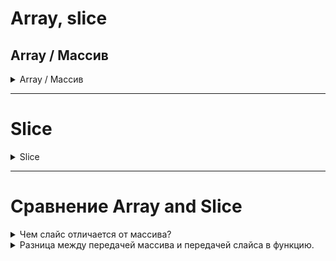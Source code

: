 # Array, slice


## Array / Массив

<details>
  <summary>Array / Массив</summary>

Массив это последовательность элементов определенного типа.

При присваивании массива другой переменной или передаче массива в функцию `происходит копирование его значений`, а не передача ссылки на оригинальный массив.

При создании массива все элементы инициализируются нулевым значением для типа, хранящегося в массиве.

```text
var numbers [число_элементов]тип_элементов
```

```go
// Все элементы массива инициализируются значениями по умолчанию
var numbers [5]int
var numbers [5][5]int //многомерный

// Инициализация другими значениями. Значений не может быть больше длины массива. Но можно определить меньше элементов
var numbers [5]int = [5]int{1,2,3,4,5} // {1,2,3,4,5} - это литералы массива
var numbers [5]int = [5]int{1,2}

//сокращенное определение переменной массива
numbers := [5]int{1,2,3,4,5}

//Если в квадратных скобках вместо длины указано троеточие, то длина массива определяется согласно количеству переданных элементов.
var numbers = [...]int{1,2,3,4,5}   // длина массива 5
numbers2 := [...]int{1,2,3}         // длина массива 3

//!!!! Длина массива является частью его типа. 
// Массивы numbers и numbers2 представляют разные типы данных, хотя и хранят данные одного типа
// При присвоении мы получим ошибку, т. к. данные одного типа пытаемся передать переменной другого типа.
var numbers [3]int = [3]int{1, 2, 3}
var numbers2 [4]int = [4]int{1, 2, 3, 4}
numbers = numbers2  // ! Ошибка 

var numbers [5]int = [5]int{1,2,3,4,5}
fmt.Println(numbers[0])     // 1
fmt.Println(numbers[4])     // 5
numbers[0] = 87
fmt.Println(numbers[0])     // 87

//Массив можно перебирать в цикле
notes := [7]string{"do", "re", "mi", "fa", "so", "la", "si"} 
for i := 0; i <= 6; i++ {  
	fmt.Println(i, notes[i]) 
}
//Вывод
//0 do
//1 re
//2 mi
//3 fa
//4 so
//5 la
//6 ti

//или
for index, note := range notes { //index - хранит индексы, note - хранит значение, range - ключевое слово, notes - перебираемый массив
	fmt.Println(index, note) 
}
//Вывод
//0 do
//1 re
//2 mi
//3 fa
//4 so
//5 la
//6 ti

//Вывод только элементов
for _, note := range notes { //index - хранит индексы, note - хранит значение, range - ключевое слово, notes - перебираемый массив
    fmt.Println(note)
}

//получить длину массива 
notes := [7]string{"do", "re", "mi", "fa", "so", "la", "ti"} 
l := len(notes)
fmt.Println(l) // 7
x := cap(notes)
fmt.Println(x) // 7
```

Вывод
```go
var z = [3]int{1, 2, 3}
fmt.Printf("%#v\n", z)
//вывод: [3]int{1, 2, 3}
```

Выше используется упорядоченный список значений, НО можно также указать список пар “индекс-значение”.
Индексы можно указывать в любом порядке, также они могут быть опущены;
Неуказанные значения получают нулевое значение типа элемента.
```go
    r := [...]int{9: -1}    //9 - это индекс, -1 - это значение
    fmt.Println(r)          //Вывод: [0 0 0 0 0 0 0 0 0 -1]

//ИЛИ

    type Currency int

	const (
		USD Currency = iota
		EUR
		GBP
		RUR
	)

	symbol := [...]string{USD: "+", EUR: "++", GBP: "+++", RUR: "++++"}
    fmt.Println(symbol) //Вывод: [+ ++ +++ ++++]
	fmt.Println(RUR, symbol[RUR]) //Вывод: 3 ++++
```

### Сравнение массивов

```go
	a := [2]int{1, 2}
	b := [...]int{1, 2}
	c := [2]int{1, 3}
	fmt.Printf("%#v\n", a) //[2]int{1, 2}
	fmt.Printf("%#v\n", b) //[2]int{1, 2}
	fmt.Printf("%#v\n", c) //[2]int{1, 2}
	fmt.Println(a == b, a == c, b == c) // "true false false" потому что тип у всех 3х массивов [2]int
	d := [3]int{1, 2} 
    fmt.Printf("%#v\n", d) //[3]int{1, 2, 0}
	fmt.Println(a == d) // Ошибка компиляции: разные типы [2]int и [3]int
```

###  Многомерные массивы

```go
//Двумерный массив
var matrix [3][3]int
matrix := [2][3]int{{1, 2, 3}, {4, 5, 6}} // инициализация

//Трехмерный массив:
var cube [2][2][2]int
cube := [2][2][2]int{
	{
		{1, 2},
        {3, 4},
    },
    {
        {5, 6},
        {7, 8},
    },
}

matrix := [2][3]int{{1, 2, 3}, {4, 5, 6}}
fmt.Println(matrix[0][1]) // Вывод: 2
```

При вызове функции копия каждого значения аргумента присваивается переменной соответствующего параметра,
так что функция получает копию, а не оригинал.  <br>
Передача таким образом больших массивов может быть неэффективной, а любые изменения,
вносимые функцией в элементы массива, будут влиять только на копию, но не на оригинал.

Можно явно передать указатель на массив, так что любые изменения,
которые функция будет делать в элементах массива, будут видны вызывающей функции.

```go
package main

import (
	"crypto/sha256"
	"fmt"
)

func zero(ptr *[32]byte) {
	for i := range ptr {
		ptr[i] = 0
	}
}

func main() {
	c1 := sha256.Sum256([]byte("x"))

	fmt.Println(c1)
	zero(&c1)
	fmt.Println(c1)
}

// Вывод: 
// [45 113 22 66 183 38 176 68 1 98 124 169 251 172 50 245 200 83 15 177 144 60 196 219 2 37 135 23 146 26 72 129]
// [0 0 0 0 0 0 0 0 0 0 0 0 0 0 0 0 0 0 0 0 0 0 0 0 0 0 0 0 0 0 0 0]
```

Массивы остаются негибким решением из-за фиксированного размера.

Например, функция zero не примет указатель на переменную [16]byte;
Нет возможно добавить или удалить элемент массива.

По этим причинам, за исключением особых случаев, таких как хеш SHA256 фиксированного размера,
массивы в качестве параметров функции используются редко; вместо этого обычно используются срезы.
</details>

---------

# Slice

<details>
  <summary>Slice</summary>

Слайсы в Go является ссылочным типом данных.

Слайсы — это те же "массивы", но переменной длины.
Слайсы в Go уже являются ссылочными типами данных, поэтому, в большинстве случаев, получение адреса слайса не требуется.

Срезы (slice) представляют последовательность элементов ОДНОГО типа переменной длины.

### Oсобенности:

- **Динамическое изменение размера:** <br>
  Слайсы могут ИЗМЕНЯТЬ свой размер ДИНАМИЧЕСКИ. <br>
  При создании слайса вы указываете только его начальную емкость (capacity), и слайс может автоматически расширяться при добавлении элементов.
```go
    var slice []int // не-инициализированный слайс, значение ссылки на объект nil
	//или
    slice := []int(nil)
	//или
    slice := []int{}
    //вывод: [], длина 0, емкость 0
	
    slice := []int{1, 2, 3, 4, 5} //Использование литерала слайса
	//или
    var slice := []int{1, 2, 3, 4, 5} //Использование литерала слайса
	//вывод: [1 2 3 4 5], длина 5, емкость 5

    slice := make([]int, 3) //Использование функции make, 1й аргумент это тип слайса, а 2й - длина слайса.
    //или 
    var slice = make([]int, 3) 
	//вывод: [0 0 0], длина 3, емкость 3
	//Создаст массив из 5 элементов (выделит память и заполнит их нулями), и установит значения len и cap в 3.

    //Можно использовать чуть более расширенную форму — make([]int, len, cap), чтобы указать ёмкость изначально.
    slice := make([]int, 3, 5)
	//вывод: [0 0 0], длина 3, емкость 5
	
    numbers := []int{1, 2, 3, 4, 5} //[1 2 3 4 5]
    slice := numbers[1:3] //Использование среза существующего слайса или массива. Результат: []int{2, 3}
    //Вывод: [2 3]
	
    slice := []int{}
    slice = append(slice, 1, 2, 3) //Использование функции append
    //вывод: [1 2 3]
	
    array := [3]int{1, 2, 3}
    slice := array[:] //Преобразование массива в слайс
	//вывод: [1 2 3]
```

- **Ссылочная семантика:** <br>
  При передаче слайса в функцию или присваивании слайса другому слайсу происходит **копирование ссылки** на базовый массив данных, а не самого массива.
  Это значит, что изменения внутри слайса будут отражаться ВО ВСЕХ ЕГО КОПИЯХ.
  Например, изменение элемента слайса будет видно в оригинальном слайсе и во всех его копиях.<br>


- **Гибкость:** <br>
  Слайсы могут быть созданы из других слайсов, массивов или даже строк.
  Можно использовать оператор среза (slice operator) [low:high] для создания нового слайса, содержащего подмножество элементов исходного слайса.

```go
	numbers := []int{1, 2, 3, 4, 5}

	// Выбираем подмножество элементов слайса
	slice1 := numbers[1:4] // Включает элемент с индексом 1 и исключает элемент с индексом 4
	fmt.Println(slice1)   // Вывод: [2 3 4]

	// Опускаем начальный индекс - выбираем элементы с начала до индекса 2
	slice2 := numbers[:2]
	fmt.Println(slice2)   // Вывод: [1 2]

	// Опускаем конечный индекс - выбираем элементы с индекса 2 до конца
	slice3 := numbers[2:]
	fmt.Println(slice3)   // Вывод: [3 4 5]

	// Используем отрицательные индексы - выбираем последние два элемента
	slice4 := numbers[-2:]
	fmt.Println(slice4)   // Вывод: [4 5]
```

```go
    mas := [5]int{1, 2, 3, 4, 5}
    fmt.Println(mas) //[1 2 3 4 5]
    
    slice := mas[0:3]
    fmt.Println(slice) //[1 2 3]
    
    slice = append(slice, 6)
    fmt.Println(mas) //[1 2 3 6 5]
    fmt.Println(slice) //[1 2 3 6]
```

- **Встроенные функции:** <br>
  Язык Go есть встроенные функций для работы со слайсами: append, copy, len и cap. <br>

```go
    //append - для добавления элементов в слайс
    slice := []int{1, 2, 3}
    slice = append(slice, 4, 5)
    fmt.Println(slice) // Вывод: [1 2 3 4 5]
	
	//добавление слайса в конец слайса
    slice1 := []int{1, 2, 3}
    slice2 := []int{4, 5, 6, 7}
    slice1 = append(slice1, slice2...) //результат: [1, 2, 3, 4, 5, 6, 7]

    //Удаление элемента c помощью append
    users := []string{"Bob", "Alice", "Kate", "Sam", "Tom", "Paul", "Mike", "Robert"}
    //удаляем 4-й элемент
    users = append(users[:3], users[3+1:]...) // срезаем слайс до 3 (не включая 3) и добавляем опять срезанный слайс с 4го элемента влючительно
    fmt.Println(users)      //["Bob", "Alice", "Kate", "Tom", "Paul", "Mike", "Robert"]
	
    // copy - для копирования элементов из одного слайса в другой, 
    source := []int{1, 2, 3}
    destination := make([]int, len(source))
    copy(destination, source)
    fmt.Println(destination) // Вывод: [1 2 3]

    // len - для получения текущей длины слайса
    slice := []int{1, 2, 3}
    length := len(slice)
    fmt.Println(length) // Вывод: 3
	
    //cap - для получения его емкости (capacity)
    slice := []int{1, 2, 3}
    capacity := cap(slice)
    fmt.Println(capacity) // Вывод: 3
```
**append()** увеличивает слайс удвоением только до 1024 байт,
а затем начинает использовать другой подход — так называемые "КЛАССЫ РАЗМЕРОВ ПАМЯТИ",
которые гарантируют, что будет выделяться не более ~12.5%.
Выделять 64 байта для массива на 32 байта это нормально, но если слайс размером 4ГБ,
то выделять ещё 4ГБ даже если мы хотим добавить лишь один элемент — это очень дорого.


- **Индексирование и итерация:** <br>
  Слайсы могут быть проиндексированы и перебраны с помощью цикла for range.
```go
    slice := []string{"apple", "banana", "cherry"}

    // Перебор слайса с использованием индексов
    for i := 0; i < len(slice); i++ {
        fmt.Println(slice[i])
    }

    // Перебор слайса с использованием диапазона
    for index, value := range slice {
    fmt.Println(index, value)
    }

    // Перебор слайса с использованием только значений
    for _, value := range slice {
    fmt.Println(value)
    }
	
    // Перебор слайса байтов 
    str := "Hello, world!"
    for index, value := range []byte(str) {
    fmt.Println(index, value)
    }
```

### Gotchas (подводные камни) срезов:

1) **Ссылочная семантика:** <br>
   При присваивании слайса другому слайсу или передаче слайса в функцию, КОПИРУЕТСЯ ТОЛЬКО ССЫЛКА на базовый массив данных, а не сам массив.
   Т.е. изменения в одном слайсе отразятся на других, так как они ссылаются на один и тот же базовый массив.
   Это может привести к неожиданным побочным эффектам и ошибкам, особенно при работе с горутинами или функциями, которые могут изменять слайс.

2) **Мутация и перераспределение:** <br>
   При добавлении элементов в слайс с помощью функции append может происходить перераспределение памяти, если текущая емкость слайса не достаточна.
   В результате все ссылки на предыдущий слайс станут недействительными, и вам будет возвращен новый слайс с обновленными значениями.
   Это означает, что вы должны быть осторожны при хранении ссылок на элементы слайса после вызова append, чтобы избежать использования недействительных ссылок.
```go
    a := make([]int, 32)
    a = append(a, 1)
```

<img src="image/append.png"  width="30%">

Что будет если, мы сделаем подслайс b, затем увеличим слайс a, подразумевая, что они используют один и тот же массив?
```go
    a := make([]int, 32)     //[0 0 0 0 0 0 0 0 0 0 0 0 0 0 0 0 0 0 0 0 0 0 0 0 0 0 0 0 0 0 0 0]
    b := a[1:16]             //[0 0 0 0 0 0 0 0 0 0 0 0 0 0 0]
    a = append(a, 1)         //[0 0 0 0 0 0 0 0 0 0 0 0 0 0 0 0 0 0 0 0 0 0 0 0 0 0 0 0 0 0 0 0 1]
    a[2] = 42
    fmt.Println(a)           //[0 0 42 0 0 0 0 0 0 0 0 0 0 0 0 0 0 0 0 0 0 0 0 0 0 0 0 0 0 0 0 0 1]
    fmt.Println(b) 			 //[0 0 0 0 0 0 0 0 0 0 0 0 0 0 0]
```
Так, мы получим два различных массива, и два слайса будут указывать на совершенно разные участки памяти!

<img src="image/append2.png"  width="30%">

3) **Нулевое значение слайса:** <br>
   Если слайс не был явно инициализирован, то его значение по умолчанию будет nil.
   При попытке обратиться к элементам нулевого слайса или изменить его, возникнет паника.
   Поэтому перед использованием слайса всегда убедитесь, что он был правильно инициализирован с помощью функции make или присвоения из другого слайса.

4) **Операции индексации:** <br>
   При индексации слайса обратите внимание на правильность использования индексов.
   Выход за пределы диапазона слайса вызовет панику. Убедитесь, что индекс находится в диапазоне от 0 до len(slice)-1.

6) **Сравнение слайсов:** <br>
   В Go нельзя напрямую сравнивать слайсы с помощью операторов == или !=.
   Сравнение слайсов можно выполнить, перебрав их элементы и сравнивая каждый элемент отдельно.
   Для упрощения этой задачи вы можете использовать пакет reflect или функцию reflect.DeepEqual (хотя она может иметь некоторые ограничения).
```go
package main

import (
	"fmt"
	"reflect"
)

func main() {
	slice1 := []int{1, 2, 3, 4, 5}
	slice2 := []int{1, 2, 3, 4, 5}

	equal := reflect.DeepEqual(slice1, slice2)

	if equal {
		fmt.Println("Слайсы равны")
	} else {
		fmt.Println("Слайсы не равны")
	}
}
```
или
```go
package main

import (
	"fmt"
)

func main() {
	slice1 := []int{1, 2, 3, 4, 5}
	slice2 := []int{1, 2, 3, 4, 5}

	// Проверяем длины слайсов
	if len(slice1) != len(slice2) {
		fmt.Println("Слайсы не равны")
		return
	}

	// Проверяем каждый элемент слайсов
	for i := 0; i < len(slice1); i++ {
		if slice1[i] != slice2[i] {
			fmt.Println("Слайсы не равны")
			return
		}
	}

	fmt.Println("Слайсы равны")
}
```

6) **Изменение слайса внутри цикла:** <br>
   При изменении слайса внутри цикла for range может произойти неожиданное поведение.
   Итерация for range создает `копию` элемента слайса, а не ссылку на него.
   Поэтому при изменении значения элемента внутри цикла не будет изменяться исходный слайс.
   Если вам нужно изменять элементы слайса в цикле, используйте индексы для доступа к элементам и их изменения. Пример:
```go
	slice := []int{1, 2, 3, 4, 5}

	for i := 0; i < len(slice); i++ {
		// Изменяем элементы слайса
		slice[i] = slice[i] * 2
	}

	fmt.Println(slice) // Выводит [2 4 6 8 10]
```
При изменении длины слайса внутри цикла может измениться итерационное условие или количество итераций.
Если вы планируете изменять длину слайса внутри цикла, убедитесь, что вы обрабатываете итерационные условия и границы корректно.
```go
    slice := []int{1, 2, 3, 4, 5}

	for i := 0; i < len(slice); i++ {
		if slice[i]%2 == 0 {
			// Удаляем четные числа из слайса
			slice = append(slice[:i], slice[i+1:]...)
			i-- // Уменьшаем индекс, чтобы обработать новый элемент
		}
	}

	fmt.Println(slice) // Выводит [1 3 5]
```

7) **Копирование слайсов:** <br>
   При копировании одного слайса в другой с помощью функции copy, важно учитывать, что длины и емкости обоих слайсов могут быть разными.
   Функция copy скопирует только столько элементов, сколько можно поместить в меньший слайс.
   Поэтому при копировании слайсов убедитесь, что их длины соответствуют ожидаемым значениям.

8) **Избегайте использования указателей на слайсы:** <br>
   Слайсы уже являются ссылочными типами данных, поэтому в большинстве случаев нет необходимости использовать указатели на слайсы.
   Использование указателей на слайсы может привести к сложностям в управлении памятью и нежелательным побочным эффектам.

9) **Инициализация слайса из массива:** <br>
   При инициализации слайса из массива, используйте синтаксис среза ([:]), чтобы создать ссылку на весь массив.
   Например, slice := array[:]. Это позволяет работать со слайсом, не копируя элементы массива.

10) **Сравнение слайсов с nil:** <br>
    Важно помнить, что слайс, инициализированный с помощью make, не является nil, даже если его длина равна 0.
    Поэтому для проверки, является ли слайс nil, используйте оператор сравнения с nil, а не сравнение длины слайса.
```go
    slice := make([]int, 0) // Инициализируем слайс с помощью make
	fmt.Println(slice) // Вывод: []

	if slice == nil {
		fmt.Println("Слайс равен nil")
	} else {
		fmt.Println("Слайс не равен nil")
	}
```

11) **Осторожность с передачей слайсов в горутины:** <br>
    При передаче слайса в горутину, убедитесь, что слайс не будет изменен другими горутинами в то же время.
    Используйте механизмы синхронизации, такие как мьютексы (mutex), для защиты доступа к слайсу и избегайте гонок данных.

12) **Замкнутые слайсы:** <br>
    Если слайс объявлен внутри замыкания (closure), убедитесь, что он не захватывает неправильную итерацию переменных.
    Обычно лучше объявлять и инициализировать слайс перед замыканием, чтобы избежать неожиданного поведения.

13) **Распространение ссылок на подсрезы:** <br>
    При создании подсреза (среза слайса) из исходного слайса, будьте осторожны с распространением ссылок на подсрезы.
    Если подсрез сохраняется и используется дольше, чем исходный слайс, это может привести к удержанию памяти и
    неожиданным результатам при изменении исходного слайса.

15) **Сравнение слайсов с разными типами элементов:** <br>
    В Go слайсы с разными типами элементов считаются разными типами слайсов.
    При сравнении двух слайсов с разными типами элементов будет вызвана ошибка компиляции.
    Убедитесь, что сравниваемые слайсы имеют один и тот же тип элементов.

16) **Использование слайса в качестве ключа в map:** <br>
    Слайсы в Go не являются сравнимыми типами, поэтому нельзя использовать их в качестве ключей в map.
    Если вам нужно использовать слайс в качестве ключа, рассмотрите возможность использования массива ([...]T) вместо слайса.

16) **Присвоение слайса другому слайсу:** <br>
    При присвоении одного слайса другому, копируется только ссылка на базовый массив, а не сам массив и его содержимое.
    Это означает, что изменение элементов одного слайса может затронуть другой.
    Если вам нужно создать независимую копию слайса, используйте функцию copy для создания нового слайса с идентичными значениями.

17) **Многомерные слайсы:** <br>
    Многомерные слайсы в Go являются слайсами слайсов.
    При создании и использовании многомерных слайсов учтите, что каждый внутренний слайс может иметь разную длину.
    Убедитесь, что вы правильно инициализируете и работаете с каждым слайсом в многомерном слайсе.

### Что произойдет в случае когда в slice добавим еще один элемент (при помощи функции append)? А если слайс (len: 10, cap: 10)?
1) Если в слайсе есть свободное место (т.е. len < cap),
   append просто добавит новый элемент в слайс на следующую позицию после последнего элемента и увеличит его длину (len) на 1.
   Емкость (cap) слайса останется неизменной.
2) Если в слайсе нет свободного места (т.е. len == cap),
   append создаст новый слайс с увеличенной емкостью и скопирует все существующие элементы в новый слайс, а затем добавит новый элемент.
   При этом длина (len) нового слайса будет равна старой длине плюс 1, а емкость (cap) будет больше предыдущей емкости.
   Конкретное увеличение емкости зависит от реализации и стратегии увеличения,
   но обычно емкость увеличивается в два раза или по алгоритму, основанному на заранее определенных правилах.

Важно: после вызова append оригинальный слайс остается неизменным, и новый слайс возвращается функцией append.
Поэтому, если вы хотите сохранить новый слайс для последующего использования нужно присвоить переменной возвращаемое значение append.

### Как "под капотом" go выглядит слайс?

Срез — это легковесная структура данных, которая предоставляет доступ к подпоследовательности элементов массива
(или, возможно, ко всем элементам), известного как базовый массив.

Слайс - это структура из трёх полей: указателя, длины и емкости.
```go
type slice struct {
        array unsafe.Pointer // Указатель на базовый массив
        len   int // Длина слайса (количество элементов) 
        cap   int // Емкость слайса (длина базового массива)
```

**Указатель на массив (Pointer):** <br>
Слайс содержит указатель на базовый массив, в котором хранятся его элементы. Этот указатель указывает на первый элемент слайса
(который не обязательно совпадает с первым элементом массива).

**Длина (Length): <br>**
Слайс хранит информацию о текущей длине (количестве элементов) слайса. Длина определяет, сколько элементов из базового массива отображаются слайсом.
Она НЕ может превышать емкость, которая, как правило, представляет собой количество элементов между началом среза и концом базового массива.

**Емкость (Capacity): <br>**
Слайс также хранит информацию о своей емкости (capacity), которая определяет максимальное количество элементов,
которое слайс может содержать без изменения размера базового массива. Емкость обычно больше или равна длине слайса.

Несколько срезов могут совместно использовать один и тот же базовый массив и относиться к `перекрывающимся частям` этого массива:

<img src="image/slice1.png"  width="40%" height="15%"> <br>

Если на основе массива создать слай меньшей длины и добавить к этому слайсу значение с помощью функции append, то значение в массиве перезапишется:

<img src="image/slice2.png"  width="33%" height="15%">
<img src="image/slice3.png"  width="30%" height="15%">

https://youtu.be/10LW7NROfOQ

```go
    myArray := [13]string{"", "a", "b", "c", "f", "f", "@", "#", "z", "x", "yz", "cc", "..."}
	fmt.Println(myArray) // [ a b c f f @ # z x yz cc ...]

	slice1 := myArray[4:7]
	fmt.Println(slice1) //[f f @]

	slice1 = append(slice1, "Q") 
	fmt.Println(slice1) //[f f @ Q]
	fmt.Println(myArray) //[ a b c f f @ Q z x yz cc ...]
```

Здесь slice1 - это слайс, который получается прямо из базового массива myArray с помощью среза. Такой слайс называется срезом массива.
Он содержит ссылку на базовый массив myArray и предоставляет доступ к элементам, начиная с индекса 4 и до индекса 6 (не включая его).
В этом случае, изменение элементов в slice1 также отразится на myArray, и наоборот.


Базовый массив не будет изменяться, если слайс создать так:
```go
    myArray := [13]string{"", "a", "b", "c", "f", "f", "@", "#", "z", "x", "yz", "cc", "..."}
	fmt.Println(myArray) // [ a b c f f @ # z x yz cc ...]

	slice1 := make([]string, 3, 6)
	copy(slice1, myArray[4:7])
	fmt.Println(slice1) //[f f @]

	slice1 = append(slice1, "Q")
	fmt.Println(slice1) //[f f @ Q]
	fmt.Println(myArray) // [ a b c f f @ # z x yz cc ...]
```
Здесь мы используем функцию make для создания слайса slice1, который не имеет прямой связи с базовым массивом myArray.
Вместо этого мы копируем элементы из myArray[4:7] в slice1 с помощью функции copy().
Таким образом, slice1 будет содержать копии элементов из myArray, и изменение элементов в slice1 не повлияет на myArray.

При использовании функции make для создания слайса, Go выделяет память для слайса и создает отдельный блок памяти для хранения элементов слайса.
Это означает, что слайс slice1 будет содержать указатель на блок памяти, в котором будут храниться скопированные элементы из myArray[4:7],
а не указатель на сам базовый массив myArray. Это позволяет слайсу slice1 быть независимым от базового массива и изменяться независимо от него.

### Аллокация памяти для слайса

Аллокация памяти - это процесс выделения свободного блока оперативной памяти для использования программой или системой.
Когда программа требует определенное количество памяти для хранения данных,
операционная система резервирует соответствующий блок памяти и предоставляет программе доступ к нему.

Функция `append` может приводить к аллокации памяти внутри слайса в случае, если слайс не имеет достаточной емкости для хранения новых элементов.

При вызове функции append для добавления элементов в слайс, Go проверяет, достаточно ли места в емкости (capacity) слайса для хранения новых элементов.
Если есть достаточное количество свободного места, то новые элементы добавляются в существующий блок памяти слайса.
Eсли емкость слайса недостаточна для хранения новых элементов, происходит аллокация нового блока памяти большего размера.
Новый блок памяти выделяется с большей емкостью, чем предыдущий.
Затем все существующие элементы слайса и новые элементы копируются в новый блок памяти, и слайс начинает указывать на новый блок памяти.

Процесс аллокации памяти при использовании append может быть неявным для программиста, поскольку Go самостоятельно управляет аллокацией и освобождением памяти.
При этом программисту не требуется явно освобождать память после использования слайса или вызывать специальные функции для управления аллокацией.
Go имеет встроенный сборщик мусора, который автоматически освобождает память, когда слайс становится недостижимым или больше не используется.

### Сортировка среза
```go
    s := []string{"hello", "cruel", "world"}
	sort.Strings(s) // [cruel hello world]

	s := []int{3, 2, 1}  
	sort.Ints(s) //[1 2 3]
```

### Полезные ссылки:
https://go.dev/blog/slices-intro
https://github.com/golang/go/wiki/SliceTricks

</details>


__________
# Сравнение Array and Slice

<details>
  <summary>Чем слайс отличается от массива?</summary>

1) **Поведение**
   Массивы представляют последовательность элементов определенного типа
   Срезы могут указывать на подстроку или часть другого массива


2) **Тип**
   `[n]T`- массив из n элементов типа T;
   `[]T` - слайс из элементов типа T


2) **Размер и емкость**: <br>
   МАССИВ имеет фиксированный размер, который задается в момент объявления и не может быть изменен. Ёмкость определяется размером базового массива.
   СЛАЙС является динамически расширяемым и может изменять свой размер при добавлении или удалении элементов.
   Слайс также имеет емкость, которая определяет текущую длину базового массива, на котором он построен.


3) **Передача по значению и по ссылке:** <br>
   При присвоении МАССИВА переменной или передаче его в функцию происходит копирование всех его элементов.
   Это означает, что при изменении копии массива исходный массив не изменяется.
   СЛАЙС является ссылочным типом данных.
   При присвоении или передаче слайса копируется только ссылка на базовый массив, а не сам массив.
   Это позволяет нескольким слайсам разделять один и тот же базовый массив данных, и изменения в одном слайсе отражаются в другом.


4) **Литералы и инициализация:** <br>
   В Go существуют литералы для инициализации и объявления массивов и слайсов.
   Литерал МАССИВА имеет фиксированную длину и объявляется с помощью [...] перед типом элемента.
   Литерал СЛАЙСА не указывает его длину и создается с помощью оператора среза [].


5) **Инициализация элементов:** <br>
   Все элементы МАССИВА инициализируются нулевым значением для типа
   СРЕЗ не инициализируется, требуется явная инициализация
```go
//массив
var numbers [5]int
fmt.Println(numbers) // Вывод: [0 0 0 0 0]

// Явная инициализация среза чисел
numbers := []int{1, 2, 3, 4, 5}

// Пустой срез без явной инициализации
var emptySlice []int

// Проверка, что срез пустой
if emptySlice == nil {
fmt.Println("Срез пустой")
}
```


6) **Параметризация:** <br>
   В Go МАССИВЫ могут быть параметризованы типом и размером, что означает, что массивы одного типа с разными размерами являются РАЗНЫМИ типами данных.
   СЛАЙСЫ не параметризованы размером и всегда имеют тип []T, где T - тип элемента слайса.


7) **Структура памяти:** <br>
   В памяти МАССИВЫ хранят свои элементы последовательно и непрерывно.
   СЛАЙСЫ состоят из заголовка (который содержит длину и емкость слайса) и ссылки на базовый массив данных.
   Это означает, что слайсы могут иметь гибкость в размере и эффективно использовать память.


8) **Встроенные функции**
   Массивы не имеют встроенных функций для добавления или удаления элементов
   У срезов есть встроенные функции, такие как append для добавления элементов и len для получения текущей длины
</details>


<details>
  <summary>Разница между передачей массива и передачей слайса в функцию.</summary>
Вот основные различия:

1) **Размер:** <br>
   При передаче массива в функцию его размер является частью типа данных, и он фиксирован.
   Например, [3]int и [5]int - это разные типы данных. <br>
   Слайс, с другой стороны, является динамическим и может изменять свой размер.


2) **Ссылочность:** <br>
   При передаче массива в функцию происходит копирование всего массива.
   Это означает, что любые изменения, внесенные в копию массива внутри функции, не будут отражены на оригинальном массиве в вызывающей функции. <br>
   При передаче слайса в функцию копируется только ссылка на базовый массив, а не весь массив.
   Это позволяет функции работать с оригинальным слайсом и вносить изменения, которые будут видны в вызывающей функции.

```go
func modifyArray(arr [3]int) {
    arr[0] = 100
}

func modifySlice(slice []int) {
    slice[0] = 100
}

func main() {
    arr := [3]int{1, 2, 3}
    modifyArray(arr)
    fmt.Println(arr) // Вывод: [1 2 3]

    slice := []int{1, 2, 3}
    modifySlice(slice)
    fmt.Println(slice) // Вывод: [100 2 3]
}
```
В этом примере функция modifyArray принимает массив [3]int и пытается изменить его первый элемент.
Однако изменения не отражаются на оригинальном массиве в main, потому что происходит копирование массива.

С другой стороны, функция modifySlice принимает слайс []int и успешно изменяет его первый элемент.
Изменения видны в main, потому что слайс передается по ссылке.


3) **Гибкость:** <br>
   Слайсы предоставляют большую гибкость при работе с коллекциями данных. Они могут быть расширены или укорочены при помощи функций, таких как append и copy. <br>
   Массивы же имеют фиксированный размер, который задается при их объявлении, и не могут быть изменены.


4) **Обработка ошибок:** <br>
   В случае передачи массива в функцию, нет возможности обработать ошибку, связанную с превышением границ массива.
   Если функции передать слайс, можно проверять его длину и избегать обращений к несуществующим индексам, что позволяет лучше обрабатывать ошибки.


7) **Расход памяти:** <br>
   При передаче массива в функцию происходит копирование всего массива, что может привести к дополнительному расходу памяти, особенно для больших массивов.
   В случае передачи слайса, только ссылка на базовый массив копируется, что экономит память.
</details>

